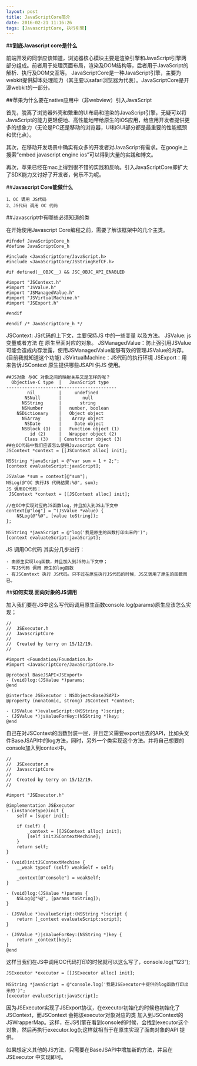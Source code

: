 ```yaml
---
layout: post
title: JavaScriptCore简介
date: 2016-02-21 11:16:26
tags: [JavascriptCore, 执行引擎]
---
```


##**到底Javascript core是什么**

前端开发的同学应该知道，浏览器核心模块主要是渲染引擎和JavaScript引擎两部分组成。前者用于处理页面布局，渲染及DOM结构等，后者用于JavaScript的解析、执行及DOM交互等。
JavaScriptCore是一种JavaScript引擎，主要为webkit提供脚本处理能力（其主要以safari浏览器为代表）。JavaScriptCore是开源webkit的一部分。

<!-- more -->

##苹果为什么要在native应用中（非webview）引入JavaScript

首先，脱离了浏览器外壳和繁重的UI布局和渲染的JavaScript引擎，无疑可以将JavaScript的能力更轻便地、高性能地带给原生的iOS应用，给应用开发者提供更多的想象力（无论是PC还是移动的浏览器，UI和GUI部分都是最重要的性能瓶颈和优化点）。

其次，在移动开发场景中确实有众多的开发者对JavaScript有需求。在google上搜索”embed javascript engine ios”可以得到大量的实践和博文。

再次，苹果已经在mac上得到很不错的实践和反响。引入JavaScriptCore即扩大了SDK能力又讨好了开发者，何乐不为呢。

##**Javascript Core能做什么**

	1、OC 调用 JS代码
	2、JS代码 调用 OC 代码

##Javascript中有哪些必须知道的类

在开始使用Javascript Core编程之前，需要了解该框架中的几个主类。

	#ifndef JavaScriptCore_h
	#define JavaScriptCore_h

	#include <JavaScriptCore/JavaScript.h>
	#include <JavaScriptCore/JSStringRefCF.h>

	#if defined(__OBJC__) && JSC_OBJC_API_ENABLED

	#import "JSContext.h"
	#import "JSValue.h"
	#import "JSManagedValue.h"
	#import "JSVirtualMachine.h"
	#import "JSExport.h"

	#endif

	#endif /* JavaScriptCore_h */

JSContext: JS代码的上下文，主要保持JS 中的一些变量 以及方法。
JSValue: js 变量或者方法 在 原生里面对应的对象。
JSManagedValue：防止强引用JSValue可能会造成内存泄露，使用JSManagedValue能够有效的管理JSValue的内存。(目前我就知道这个功能)
JSVirtualMachine：JS代码的执行环境
JSExport：用来告诉JSContext 原生提供哪些JSAPI 供JS 使用。

	##JS对象 与OC 对象之间的映射关系又是怎样的呢？
	  Objective-C type  |   JavaScript type
	--------------------+---------------------
	        nil         |     undefined
	       NSNull       |        null
	      NSString      |       string
	      NSNumber      |   number, boolean
	    NSDictionary    |   Object object
	      NSArray       |    Array object
	       NSDate       |     Date object
	      NSBlock (1)   |   Function object (1)
	         id (2)     |   Wrapper object (2)
	       Class (3)    | Constructor object (3)
	##在OC代码中我们应该怎么使用Javascript Core
	JSContext *context = [[JSContext alloc] init];

	NSString *javaScript = @"var sum = 1 + 2;";
	[context evaluateScript:javaScript];

	JSValue *sum = context[@"sum"];
	NSLog(@"OC 执行JS 代码结果:%@", sum);
	JS 调用OC代码：
	 JSContext *context = [[JSContext alloc] init];

	//在OC中实现对应的JS函数log，并且加入到JS上下文中
	context[@"log"] = ^(JSValue *value) {
	    NSLog(@"%@", [value toString]);
	};

	NSString *javaScript = @"log('我是原生的函数打印出来的')";
	[context evaluateScript:javaScript];

JS 调用OC代码 其实分几步进行：

	- 由原生实现log函数，并且加入到JS的上下文中；
	- 写JS代码 调用 原生的log函数
	- 有JSContext 执行 JS代码。只不过在原生执行JS代码的时候，JS又调用了原生的函数而已。

##**如何实现 面向对象的JS调用**

加入我们要在JS中这么写代码调用原生函数console.log(params)原生应该怎么实现；

	//
	//  JSExecutor.h
	//  JavascriptCore
	//
	//  Created by terry on 15/12/19.
	//

	#import <Foundation/Foundation.h>
	#import <JavaScriptCore/JavaScriptCore.h>

	@protocol BaseJSAPI<JSExport>
	- (void)log:(JSValue *)params;
	@end

	@interface JSExecutor : NSObject<BaseJSAPI>
	@property (nonatomic, strong) JSContext *context;

	- (JSValue *)evalueScript:(NSString *)script;
	- (JSValue *)jsValueForKey:(NSString *)key;
	@end

自己在对JSContext的函数封装一层，并且定义需要export出去的API，比如头文件BaseJSAPI中的log方法，同时，另外一个类实现这个方法。并将自己想要的console加入到context中。

	//
	//  JSExecutor.m
	//  JavascriptCore
	//
	//  Created by terry on 15/12/19.
	//

	#import "JSExecutor.h"

	@implementation JSExecutor
	- (instancetype)init {
	    self = [super init];

	    if (self) {
	        _context = [[JSContext alloc] init];
	        [self initJSContextMechine];
	    }
	    return self;
	}

	- (void)initJSContextMechine {
	    __weak typeof (self) weakSelf = self;

	    _context[@"console"] = weakSelf;
	}

	- (void)log:(JSValue *)params {
	    NSLog(@"%@", [params toString]);
	}

	- (JSValue *)evalueScript:(NSString *)script {
	    return [_context evaluateScript:script];
	}

	- (JSValue *)jsValueForKey:(NSString *)key {
	    return _context[key];
	}
	@end

这样当我们在JS中调用OC代码打印的时候就可以这么写了，console.log(“123”);

	JSExecutor *executor = [[JSExecutor alloc] init];

	NSString *javaScript = @"console.log('我是JSExecutor中提供的log函数打印出来的')";
	[executor evalueScript:javaScript];

因为JSExecutor实现了JSExport协议，在executor初始化的时候也初始化了JSContext，而JSContext 会把该executor对象对应的类 加入到JSContext的JSWrapperMap。这样，在JS引擎在看到console的时候，会找到executor这个对象，然后再执行executor.log();这样就相当于在原生实现了面向对象的API 提供。

如果想定义其他的JS方法，只需要在BaseJSAPI中增加新的方法，并且在JSExecutor 中实现即可。

